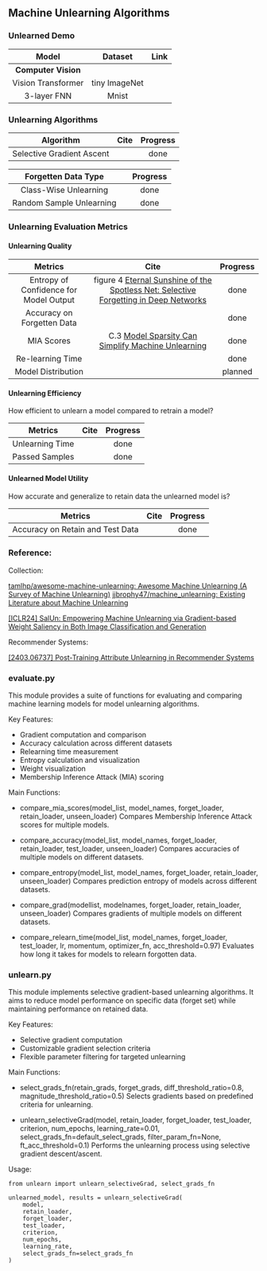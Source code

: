 ## Machine Unlearning Algorithms


### Unlearned Demo
|  Model | Dataset |  Link  |
| :----: | :-----: | :----: |
|**Computer Vision** |
| Vision Transformer | tiny ImageNet |  |
| 3-layer FNN | Mnist |  |


### Unlearning Algorithms

| Algorithm |  Cite  | Progress |
| :------:  | :----: | :------: |
| Selective Gradient Ascent | | done |


| Forgetten Data Type |  | Progress |
| :------:      | :----: | :------: |
| Class-Wise Unlearning | | done |
| Random Sample Unlearning | |done |

### Unlearning Evaluation Metrics

#### Unlearning Quality

| Metrics|    Cite   | Progress  | 
| :----: | :-------: | :-------: |
| Entropy of Confidence for Model Output |figure 4 [Eternal Sunshine of the Spotless Net: Selective Forgetting in Deep Networks](https://arxiv.org/abs/1911.04933) | done |
Accuracy on Forgetten Data |  | done |
MIA Scores |C.3 [Model Sparsity Can Simplify Machine Unlearning](https://arxiv.org/abs/2304.04934) | done | 
Re-learning Time   | | done    |
Model Distribution | | planned |

#### Unlearning Efficiency
How efficient to unlearn a model compared to retrain a model?

| Metrics|    Cite   | Progress  | 
| :----: | :-------: | :-------: |  
| Unlearning Time |  | done |
| Passed Samples |  | done |
#### Unlearned Model Utility
How accurate and generalize to retain data the unlearned model is?

| Metrics|    Cite   | Progress  | 
| :----: | :-------: | :-------: | 
Accuracy on Retain and Test Data |  | done |


### Reference:

Collection:

[tamlhp/awesome-machine-unlearning: Awesome Machine Unlearning (A Survey of Machine Unlearning)](https://github.com/tamlhp/awesome-machine-unlearning?tab=readme-ov-file)
[jjbrophy47/machine_unlearning: Existing Literature about Machine Unlearning](https://github.com/jjbrophy47/machine_unlearning)


[[ICLR24] SalUn: Empowering Machine Unlearning via Gradient-based Weight Saliency in Both Image Classification and Generation](https://www.optml-group.com/posts/salun_iclr24)


Recommender Systems:

[[2403.06737] Post-Training Attribute Unlearning in Recommender Systems](https://arxiv.org/abs/2403.06737) 



### evaluate.py

This module provides a suite of functions for evaluating and comparing machine learning models for model unlearning algorithms.

Key Features:
- Gradient computation and comparison
- Accuracy calculation across different datasets
- Relearning time measurement
- Entropy calculation and visualization
- Weight visualization
- Membership Inference Attack (MIA) scoring

Main Functions:

- compare_mia_scores(model_list, model_names, forget_loader, retain_loader, unseen_loader)
    Compares Membership Inference Attack scores for multiple models.

- compare_accuracy(model_list, model_names, forget_loader, retain_loader, test_loader, unseen_loader)
    Compares accuracies of multiple models on different datasets.

- compare_entropy(model_list, model_names, forget_loader, retain_loader, unseen_loader)
    Compares prediction entropy of models across different datasets.

- compare_grad(modellist, modelnames, forget_loader, retain_loader, unseen_loader)
    Compares gradients of multiple models on different datasets.

- compare_relearn_time(model_list, model_names, forget_loader, test_loader, lr, momentum, optimizer_fn, acc_threshold=0.97)
    Evaluates how long it takes for models to relearn forgotten data.


### unlearn.py

This module implements selective gradient-based unlearning algorithms.
It aims to reduce model performance on specific data (forget set) while maintaining performance on retained data.

Key Features:
- Selective gradient computation
- Customizable gradient selection criteria
- Flexible parameter filtering for targeted unlearning

Main Functions:
- select_grads_fn(retain_grads, forget_grads, diff_threshold_ratio=0.8, magnitude_threshold_ratio=0.5)
    Selects gradients based on predefined criteria for unlearning.

- unlearn_selectiveGrad(model, retain_loader, forget_loader, test_loader, criterion, num_epochs, 
                        learning_rate=0.01, select_grads_fn=default_select_grads, 
                        filter_param_fn=None, ft_acc_threshold=0.1)
    Performs the unlearning process using selective gradient descent/ascent.

Usage:

    from unlearn import unlearn_selectiveGrad, select_grads_fn

    unlearned_model, results = unlearn_selectiveGrad(
        model, 
        retain_loader, 
        forget_loader, 
        test_loader,
        criterion, 
        num_epochs, 
        learning_rate,
        select_grads_fn=select_grads_fn
    )

